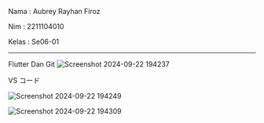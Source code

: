 Nama   : Aubrey Rayhan Firoz

Nim    : 2211104010

Kelas  : Se06-01

-----------------------------------------------------------------------------------------------------------------------------------------------------------------------------------------------------------------------
Flutter Dan Git
![Screenshot 2024-09-22 194237](https://github.com/user-attachments/assets/f98295bd-d5d7-4b3a-91bf-8844ec8cef21)


VS コード

![Screenshot 2024-09-22 194249](https://github.com/user-attachments/assets/a9a40520-41ff-4338-b0c2-e40503853d77)

![Screenshot 2024-09-22 194309](https://github.com/user-attachments/assets/6e3804fa-f3cd-453f-a01b-38e5e3e8bd54)
